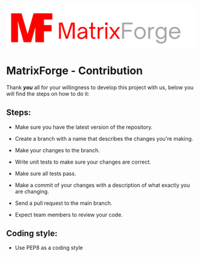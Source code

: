 ![Alt text](/branding/logo1.png "Optional title")

# MatrixForge - Contribution

Thank ***you*** all for your willingness to develop this project with us, below you will find the steps on how to do it:

## Steps:
- Make sure you have the latest version of the repository.

- Create a branch with a name that describes the changes you're making.

- Make your changes to the branch.

- Write unit tests to make sure your changes are correct.

- Make sure all tests pass.

- Make a commit of your changes with a description of what exactly you are changing.

- Send a pull request to the main branch.

- Expect team members to review your code.

## Coding style:
- Use PEP8 as a coding style
